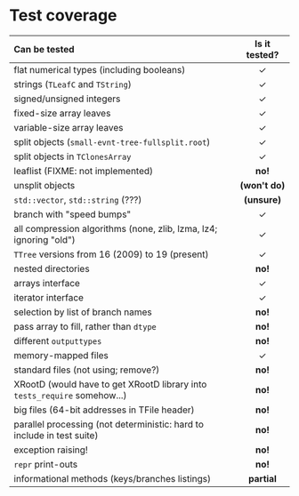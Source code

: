 # Test coverage

| Can be tested | Is it tested? |
|:--------------|:-------------:|
| flat numerical types (including booleans)                                 | &#x2713; |
| strings (`TLeafC` and `TString`)                                          | &#x2713; |
| signed/unsigned integers                                                  | &#x2713; |
| fixed-size array leaves                                                   | &#x2713; |
| variable-size array leaves                                                | &#x2713; |
| split objects (`small-evnt-tree-fullsplit.root`)                          | &#x2713; |
| split objects in `TClonesArray`                                           | &#x2713; |
| leaflist (FIXME: not implemented)                                         | **no!** |
| unsplit objects                                                           | **(won't do)** |
| `std::vector`, `std::string` (???)                                        | **(unsure)** |
| branch with "speed bumps"                                                 | &#x2713; |
| all compression algorithms (none, zlib, lzma, lz4; ignoring "old")        | &#x2713; |
| `TTree` versions from 16 (2009) to 19 (present)                           | &#x2713; |
| nested directories                                                        | **no!** |
| arrays interface                                                          | &#x2713; |
| iterator interface                                                        | &#x2713; |
| selection by list of branch names                                         | **no!** |
| pass array to fill, rather than `dtype`                                   | **no!** |
| different `outputtypes`                                                   | **no!** |
| memory-mapped files                                                       | &#x2713; |
| standard files (not using; remove?)                                       | **no!** |
| XRootD (would have to get XRootD library into `tests_require` somehow...) | **no!** |
| big files (64-bit addresses in TFile header)                              | **no!** |
| parallel processing (not deterministic: hard to include in test suite)    | **no!** |
| exception raising!                                                        | **no!** |
| `repr` print-outs                                                         | **no!** |
| informational methods (keys/branches listings)                            | **partial** |
